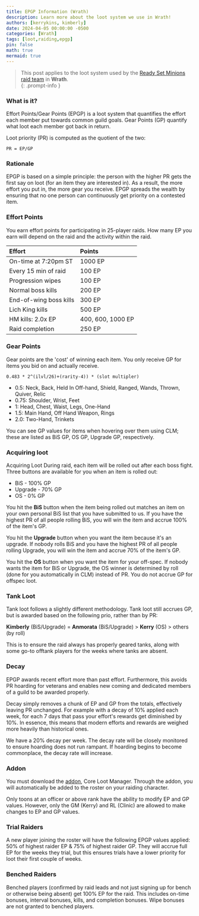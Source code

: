 ```yaml
---
title: EPGP Information (Wrath)
description: Learn more about the loot system we use in Wrath!
authors: [kerrykins, kimberly]
date: 2024-04-05 00:00:00 -0500
categories: [Wrath]
tags: [loot,raiding,epgp]
pin: false
math: true
mermaid: true
---
```


> This post applies to the loot system used by the [Ready Set Minions raid team](https://enclavewow.github.io/posts/raiding-with-enclave/#ready-set-minions-rsm) in **Wrath**.  
{: .prompt-info }

### What is it?

Effort Points/Gear Points (EPGP) is a loot system that quantifies the effort each member put towards common guild goals. Gear Points (GP) quantify what loot each member got back in return.

Loot priority (PR) is computed as the quotient of the two:

```PR = EP/GP```

### Rationale

EPGP is based on a simple principle: the person with the higher PR gets the first say on loot (for an item they are interested in). As a result, the more effort you put in, the more gear you receive. EPGP spreads the wealth by ensuring that no one person can continuously get priority on a contested item.

### Effort Points

You earn effort points for participating in 25-player raids. How many EP you earn will depend on the raid and the activity within the raid.

| Effort                | Points         |
| :--------------------------- | :--------------- |
| On-time at 7:20pm ST         | 1000 EP   |
| Every 15 min of raid        | 100 EP   |
| Progression wipes       | 100 EP   |
| Normal boss kills        | 200 EP   |
| End-of-wing boss kills      | 300 EP   |
| Lich King kills       | 500 EP   |
| HM kills: 2.0x EP | 400, 600, 1000  EP   |
| Raid completion     | 250 EP   |

### Gear Points

Gear points are the 'cost' of winning each item. You only receive GP for items you bid on and actually receive.

```0.483 * 2^(ilvl/26)+(rarity-4)) * (slot multipler)```

- 0.5: Neck, Back, Held In Off-hand, Shield, Ranged, Wands, Thrown, Quiver, Relic
- 0.75: Shoulder, Wrist, Feet
- 1: Head, Chest, Waist, Legs, One-Hand
- 1.5: Main Hand, Off Hand Weapon, Rings
- 2.0: Two-Hand, Trinkets

You can see GP values for items when hovering over them using CLM; these are listed as BiS GP, OS GP, Upgrade GP, respectively.

### Acquiring loot
Acquiring Loot
During raid, each item will be rolled out after each boss fight. Three buttons are available for you when an item is rolled out:

- BiS - 100% GP
- Upgrade - 70% GP
- OS - 0% GP

You hit the **BiS** button when the item being rolled out matches an item on your own personal BiS list that you have submitted to us. If you have the highest PR of all people rolling BiS, you will win the item and accrue 100% of the item's GP.

You hit the **Upgrade** button when you want the item because it's an upgrade. If nobody rolls BiS and you have the highest PR of all people rolling Upgrade, you will win the item and accrue 70% of the item's GP.

You hit the **OS** button when you want the item for your off-spec. If nobody wants the item for BiS or Upgrade, the OS winner is determined by roll (done for you automatically in CLM) instead of PR. You do not accrue GP for offspec loot.

### Tank Loot
Tank loot follows a slightly different methodology. Tank loot still accrues GP, but is awarded based on the following prio, rather than by PR:

**Kimberly** (BiS/Upgrade) = **Anmorata** (BiS/Upgrade) > **Kerry** (OS) > others (by roll)

This is to ensure the raid always has properly geared tanks, along with some go-to offtank players for the weeks where tanks are absent.

### Decay 

EPGP awards recent effort more than past effort. Furthermore, this avoids PR hoarding for veterans and enables new coming and dedicated members of a guild to be awarded properly.

Decay simply removes a chunk of EP and GP from the totals, effectively leaving PR unchanged. For example with a decay of 10% applied each week, for each 7 days that pass your effort's rewards get diminished by 10%. In essence, this means that modern efforts and rewards are weighed more heavily than historical ones.

We have a 20% decay per week. The decay rate will be closely monitored to ensure hoarding does not run rampant. If hoarding begins to become commonplace, the decay rate will increase.

### Addon

You must download the [addon](https://www.curseforge.com/wow/addons/classic-loot-manager), Core Loot Manager. Through the addon, you will automatically be added to the roster on your raiding character.

Only toons at an officer or above rank have the ability to modify EP and GP values. However, only the GM (Kerry) and RL (Clinic) are allowed to make changes to EP and GP values.

### Trial Raiders

A new player joining the roster will have the following EPGP values applied: 50% of highest raider EP & 75% of highest raider GP. They will accrue full EP for the weeks they trial, but this ensures trials have a lower priority for loot their first couple of weeks.

### Benched Raiders

Benched players (confirmed by raid leads and not just signing up for bench or otherwise being absent) get 100% EP for the raid. This includes on-time bonuses, interval bonuses, kills, and completion bonuses. Wipe bonuses are not granted to benched players.
